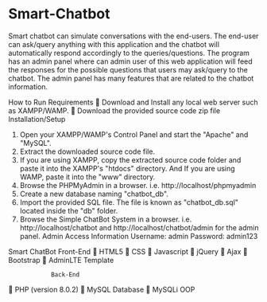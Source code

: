 # Smart-Chatbot
Smart chatbot  can simulate conversations with the end-users. The end-user can ask/query anything with this application and the chatbot will automatically respond accordingly to the queries/questions. The program has an admin panel where can admin user of this web application will feed the responses for the possible questions that users may ask/query to the chatbot. The admin panel has many features that are related to the chatbot information.

How to Run
Requirements
	Download and Install any local web server such as XAMPP/WAMP.
	Download the provided source code zip file
Installation/Setup
1.	Open your XAMPP/WAMP's Control Panel and start the "Apache" and "MySQL".
2.	Extract the downloaded source code file.
3.	If you are using XAMPP, copy the extracted source code folder and paste it into the XAMPP's "htdocs" directory. And If you are using WAMP, paste it into the "www" directory.
4.	Browse the PHPMyAdmin in a browser. i.e. http://localhost/phpmyadmin
5.	Create a new database naming "chatbot_db".
6.	Import the provided SQL file. The file is known as "chatbot_db.sql" located inside the "db" folder.
7.	Browse the Simple ChatBot System in a browser. i.e. http://localhost/chatbot and http://localhost/chatbot/admin for the admin panel.
Admin Access Information
Username: admin
Password: admin123


Smart ChatBot 
              Front-End
	HTML5
	CSS
	Javascript
	jQuery
	Ajax
	Bootstrap
	AdminLTE Template

                Back-End
	PHP (version 8.0.2)
	MySQL Database
	MySQLi OOP
